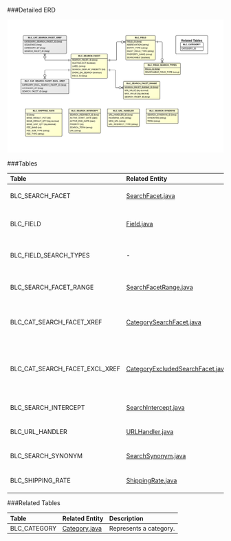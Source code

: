 

###Detailed ERD

[![Catalog Search Detail](images/dataModel/CatalogSearchDetailedERD.png)](images/dataModel/CatalogSearchDetailedERD.png)

###Tables

| Table               | Related Entity    | Description                                         |
|:--------------------|:------------------|:----------------------------------------------------|
|BLC_SEARCH_FACET     | [SearchFacet.java](http://javadoc.broadleafcommerce.org/current/framework/org/broadleafcommerce/core/search/domain/SearchFacet.html)          | Represents a search facet.   |
|BLC_FIELD            | [Field.java](http://javadoc.broadleafcommerce.org/current/framework/org/broadleafcommerce/core/search/domain/Field.html)          | Represents a field of a search facet.  |
|BLC_FIELD_SEARCH_TYPES | -        | Designates if the field will be searchable.  |
|BLC_SEARCH_FACET_RANGE | [SearchFacetRange.java](http://javadoc.broadleafcommerce.org/current/framework/org/broadleafcommerce/core/search/domain/SearchFacetRange.html)        | Designates a range for a search facet.  |
|BLC_CAT_SEARCH_FACET_XREF   | [CategorySearchFacet.java](http://javadoc.broadleafcommerce.org/current/framework/org/broadleafcommerce/core/search/domain/CategorySearchFacet.html)   | Cross references the search facet with categories. |
|BLC_CAT_SEARCH_FACET_EXCL_XREF| [CategoryExcludedSearchFacet.java](http://javadoc.broadleafcommerce.org/current/framework/org/broadleafcommerce/core/search/domain/CategoryExcludedSearchFacet.html) | Cross references the search facet with categories to be excluded. |
|BLC_SEARCH_INTERCEPT | [SearchIntercept.java](http://javadoc.broadleafcommerce.org/current/framework/org/broadleafcommerce/core/search/domain/SearchIntercept.html)        | Represents the search redirect.  |
|BLC_URL_HANDLER    | [URLHandler.java](http://javadoc.broadleafcommerce.org/current/contentmanagement-module/org/broadleafcommerce/cms/url/domain/URLHandler.html)        | Represents the URL handler.  |
|BLC_SEARCH_SYNONYM   | [SearchSynonym.java](http://javadoc.broadleafcommerce.org/current/framework/org/broadleafcommerce/core/search/domain/SearchSynonym.html)        | Represents search synonym.  |
|BLC_SHIPPING_RATE    | [ShippingRate.java](http://javadoc.broadleafcommerce.org/current/framework/org/broadleafcommerce/core/pricing/domain/ShippingRate.html)         | Represents a shipping rate.  |


###Related Tables

| Table               | Related Entity    | Description                                         |
|:--------------------|:------------------|:----------------------------------------------------|
|BLC_CATEGORY         | [Category.java](http://javadoc.broadleafcommerce.org/current/framework/org/broadleafcommerce/core/catalog/domain/Category.html)          | Represents a category.  |